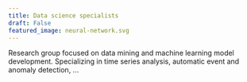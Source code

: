 ```yaml
---
title: Data science specialists
draft: False
featured_image: neural-network.svg
---
```


Research group focused on data mining and machine learning model development. Specializing in time series analysis, automatic event and anomaly detection, ...
